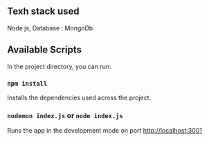 ## Texh stack used
Node js, 
Database : MongoDb

## Available Scripts

In the project directory, you can run:

### `npm install`
Installs the dependencies used across the project.

### `nodemon index.js` or `node index.js`

Runs the app in the development mode on port 
[http://localhost:3001](http://localhost:3001)

